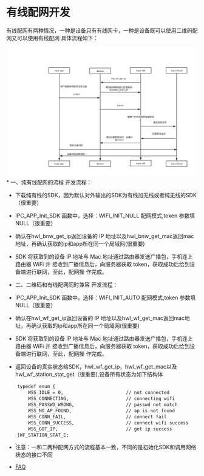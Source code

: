 # 有线配网开发

有线配网有两种情况，一种是设备只有有线网卡，一种是设备既可以使用二维码配网又可以使用有线配网
具体流程如下：  
<div align=center><img  src = "wired.png"alt="img" style="zoom:150%;"></div>  
* 一、纯有线配网的流程
  开发流程：  

* 下载纯有线的SDK，因为默认对外输出的SDK为有线加无线或者纯无线的SDK（很重要）

* IPC_APP_Init_SDK 函数中，选择：WIFI_INIT_NULL 配网模式,token 参数填 NULL（很重要）   

* 确认在hwl_bnw_get_ip返回设备的 IP 地址以及hwl_bnw_get_mac返回mac地址，再确认获取的ip和app所在同一个局域网(很重要)  

* SDK 将获取到的设备 IP 地址与 Mac 地址通过路由器发送广播包，手机连上路由器 WiFi 并
接收到广播信息后，向服务器获取 token，获取成功后给到设备端进行联网，至此，配网操
作完成。  

* 二、二维码和有线配网同时兼容
  开发流程：  

* IPC_APP_Init_SDK 函数中，选择：WIFI_INIT_AUTO 配网模式,token 参数填 NULL（很重要）   

* 确认在hwl_wf_get_ip返回设备的 IP 地址以及hwl_wf_get_mac返回mac地址，再确认获取的ip和app所在同一个局域网(很重要)  

* SDK 将获取到的设备 IP 地址与 Mac 地址通过路由器发送广播包，手机连上路由器 WiFi 并
  接收到广播信息后，向服务器获取 token，获取成功后给到设备端进行联网，至此，配网操
  作完成。  

* 返回设备的真实状态给SDK，hwl_wf_get_ip，hwl_wf_get_mac以及hwl_wf_station_stat_get（很重要),设备所有状态为如下结构体  
```
    typedef enum {
        WSS_IDLE = 0,                       // not connected
        WSS_CONNECTING,                     // connecting wifi
        WSS_PASSWD_WRONG,                   // passwd not match
        WSS_NO_AP_FOUND,                    // ap is not found
        WSS_CONN_FAIL,                      // connect fail
        WSS_CONN_SUCCESS,                   // connect wifi success
        WSS_GOT_IP,                         // get ip success
    }WF_STATION_STAT_E;
```

* 注意：一和二两种配网方式的流程基本一致，不同的是初始化SDK和调用网络状态的接口不同

* [FAQ](https://wudwbaron.github.io/FAQ/connectwifi.html)